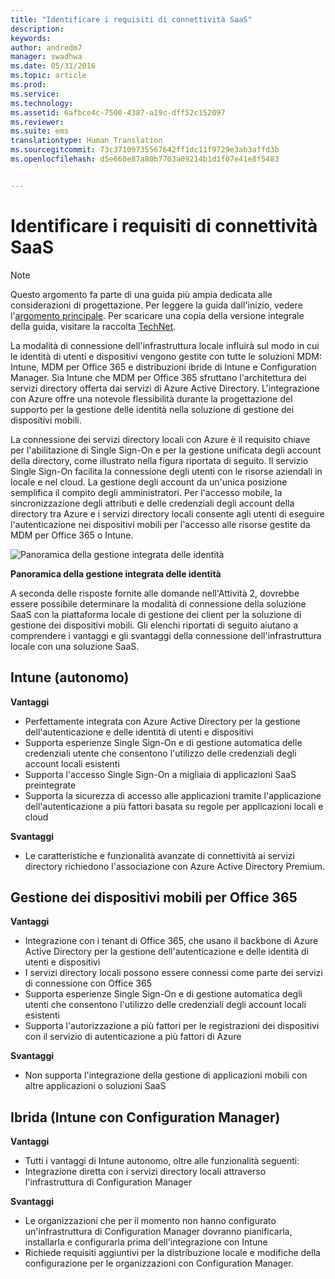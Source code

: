 ```yaml
---
title: "Identificare i requisiti di connettività SaaS"
description: 
keywords: 
author: andredm7
manager: swadhwa
ms.date: 05/31/2016
ms.topic: article
ms.prod: 
ms.service: 
ms.technology: 
ms.assetid: 6afbce4c-7500-4387-a19c-dff52c152097
ms.reviewer: 
ms.suite: ems
translationtype: Human Translation
ms.sourcegitcommit: 73c37109735567642ff1dc11f9729e3ab3affd3b
ms.openlocfilehash: d5e660e87a80b7703a09214b1d1f07e41e8f5483


---
```


# Identificare i requisiti di connettività SaaS

>[!NOTE]
>Questo argomento fa parte di una guida più ampia dedicata alle considerazioni di progettazione. Per leggere la guida dall'inizio, vedere l'[argomento principale](mdm-design-considerations-guide.md). Per scaricare una copia della versione integrale della guida, visitare la raccolta [TechNet](https://gallery.technet.microsoft.com/Mobile-Device-Management-7d401582).

La modalità di connessione dell'infrastruttura locale influirà sul modo in cui le identità di utenti e dispositivi vengono gestite con tutte le soluzioni MDM: Intune, MDM per Office 365 e distribuzioni ibride di Intune e Configuration Manager. Sia Intune che MDM per Office 365 sfruttano l'architettura dei servizi directory offerta dai servizi di Azure Active Directory. L'integrazione con Azure offre una notevole flessibilità durante la progettazione del supporto per la gestione delle identità nella soluzione di gestione dei dispositivi mobili.

La connessione dei servizi directory locali con Azure è il requisito chiave per l'abilitazione di Single Sign-On e per la gestione unificata degli account della directory, come illustrato nella figura riportata di seguito. Il servizio Single Sign-On facilita la connessione degli utenti con le risorse aziendali in locale e nel cloud. La gestione degli account da un'unica posizione semplifica il compito degli amministratori. Per l'accesso mobile, la sincronizzazione degli attributi e delle credenziali degli account della directory tra Azure e i servizi directory locali consente agli utenti di eseguire l'autenticazione nei dispositivi mobili per l'accesso alle risorse gestite da MDM per Office 365 o Intune.

![Panoramica della gestione integrata delle identità](./media/MDM_Figure_15.png)

**Panoramica della gestione integrata delle identità**

A seconda delle risposte fornite alle domande nell'Attività 2, dovrebbe essere possibile determinare la modalità di connessione della soluzione SaaS con la piattaforma locale di gestione dei client per la soluzione di gestione dei dispositivi mobili. Gli elenchi riportati di seguito aiutano a comprendere i vantaggi e gli svantaggi della connessione dell'infrastruttura locale con una soluzione SaaS.

## Intune (autonomo)

**Vantaggi**

- Perfettamente integrata con Azure Active Directory per la gestione dell'autenticazione e delle identità di utenti e dispositivi
- Supporta esperienze Single Sign-On e di gestione automatica delle credenziali utente che consentono l'utilizzo delle credenziali degli account locali esistenti
- Supporta l'accesso Single Sign-On a migliaia di applicazioni SaaS preintegrate
- Supporta la sicurezza di accesso alle applicazioni tramite l'applicazione dell'autenticazione a più fattori basata su regole per applicazioni locali e cloud

**Svantaggi**

- Le caratteristiche e funzionalità avanzate di connettività ai servizi directory richiedono l'associazione con Azure Active Directory Premium.

## Gestione dei dispositivi mobili per Office 365

**Vantaggi**

- Integrazione con i tenant di Office 365, che usano il backbone di Azure Active Directory per la gestione dell'autenticazione e delle identità di utenti e dispositivi
- I servizi directory locali possono essere connessi come parte dei servizi di connessione con Office 365
- Supporta esperienze Single Sign-On e di gestione automatica degli utenti che consentono l'utilizzo delle credenziali degli account locali esistenti
- Supporta l'autorizzazione a più fattori per le registrazioni dei dispositivi con il servizio di autenticazione a più fattori di Azure

**Svantaggi**

- Non supporta l'integrazione della gestione di applicazioni mobili con altre applicazioni o soluzioni SaaS

## Ibrida (Intune con Configuration Manager)

**Vantaggi**

- Tutti i vantaggi di Intune autonomo, oltre alle funzionalità seguenti:
 - Integrazione diretta con i servizi directory locali attraverso l'infrastruttura di Configuration Manager

**Svantaggi**

- Le organizzazioni che per il momento non hanno configurato un'infrastruttura di Configuration Manager dovranno pianificarla, installarla e configurarla prima dell'integrazione con Intune
- Richiede requisiti aggiuntivi per la distribuzione locale e modifiche della configurazione per le organizzazioni con Configuration Manager.


<!--HONumber=Jul16_HO3-->


